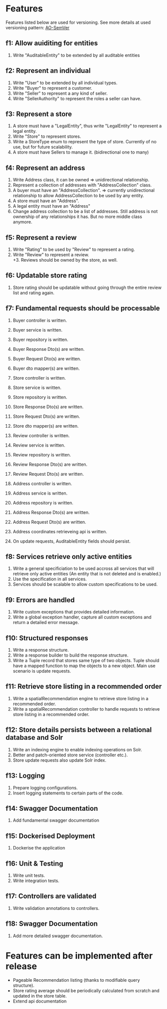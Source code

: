 # Features

Features listed below are used for versioning. See more details at used versioning pattern: 
[AO-SemVer](https://github.com/alcheware/alpha-oriented-semantic-versioning)

## f1: Allow auiditing for entities

1. Write "AuditableEntity" to be extended by all auditable entities

## f2: Represent an individual

1. Write "User" to be extended by all individual types.  
2. Write "Buyer" to represent a customer.  
3. Write "Seller" to represent a any kind of seller.  
4. Write "SellerAuthority" to represent the roles a seller can have.

## f3: Represent a store

1. A store must have a "LegalEntity", thus write "LegalEntity" to represent a legal entity.  
2. Write "Store" to represent stores.  
3. Write a StoreType enum to represent the type of store. Currently of no use, but for future scalability.    
4. A store must have Sellers to manage it. (bidirectional one to many)

## f4: Represent an address

1. Write Address class, it can be owned => unidirectional relationship.    
2. Represent a collection of addresses with "AddressCollection" class.  
3. A buyer must have an "AddressCollection".  => currently unidirectional relationship to allow AddressCollection to be used by any entity.  
4. A store must have an "Address".  
5. A legal entity must have an "Address"    
6. Change address collection to be a list of addresses. Still address is not ownership of any relationships it has. But no more middle class anymore.

## f5: Represent a review

1. Write "Rating" to be used by "Review" to represent a rating.    
2. Write "Review" to represent a review.  
+3. Reviews should be owned by the store, as well.

## f6: Updatable store rating

1. Store rating should be updatable without going through the entire review list and rating again.

## f7: Fundamental requests should be processable

1. Buyer controller is written.  
2. Buyer service is written.  
3. Buyer repository is written.  
4. Buyer Response Dto(s) are written.  
5. Buyer Request Dto(s) are written.  
6. Buyer dto mapper(s) are written.

7. Store controller is written.  
8. Store service is written.  
9. Store repository is written.  
10. Store Response Dto(s) are written.  
11. Store Request Dto(s) are written.  
12. Store dto mapper(s) are written.

13. Review controller is written.  
14. Review service is written.  
15. Review repository is written.  
16. Review Response Dto(s) are written.  
17. Review Request Dto(s) are written.

18. Address controller is written.    
19. Address service is written.    
20. Address repository is written.      
21. Address Response Dto(s) are written.    
22. Address Request Dto(s) are written.  
23. Address coordinates retrieveing api is written.

24. On update requests, AuditableEntity fields should persist.

## f8: Services retrieve only active entities

1. Write a general specificiation to be used accross all services that will retrieve only active entities (An entity that is not deleted and is enabled.)  
2. Use the specification in all services.  
3. Services should be scalable to allow custom specifications to be used.

## f9: Errors are handled

1. Write custom exceptions that provides detailed information.  
2. Write a global exception handler, capture all custom exceptions and return a detailed error message.

## f10: Structured responses

1. Write a response structure.  
2. Write a response builder to build the response structure.  
3. Write a Tuple record that stores same type of two objects. Tuple should have a mapped function to map the objects to a new object. Main use scenario is update requests.

## f11: Retrieve store listing in a recommended order

1. Write a spatialRecommendation engine to retrieve store listing in a recommended order.
2. Write a spatialRecommendation controller to handle requests to retrieve store listing in a recommended order.

## f12: Store details persists between a relational database and Solr

1. Write an indexing engine to enable indexing operations on Solr.
2. Better and patch-oriented store service (controller etc.).
3. Store update requests also update Solr index.

## f13: Logging

1. Prepare logging configurations.
2. Insert logging statements to certain parts of the code.

## f14: Swagger Documentation

1. Add fundamental swagger documentation

## f15: Dockerised Deployment

1. Dockerise the application

## f16: Unit & Testing

1. Write unit tests.
2. Write integration tests.

## f17: Controllers are validated

1. Write validation annotations to controllers.

## f18: Swagger Documentation

1. Add more detailed swagger documentation.

# Features can be implemented after release

- Pageable Recommendation listing (thanks to modifiable query structure).
- Store rating average should be periodically calculated from scratch and updated in the store table.
- Extend api documentation
